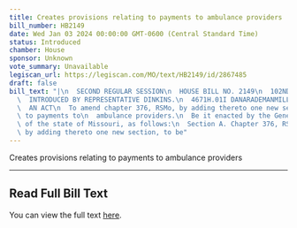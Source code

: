 ```yaml
---
title: Creates provisions relating to payments to ambulance providers
bill_number: HB2149
date: Wed Jan 03 2024 00:00:00 GMT-0600 (Central Standard Time)
status: Introduced
chamber: House
sponsor: Unknown
vote_summary: Unavailable
legiscan_url: https://legiscan.com/MO/text/HB2149/id/2867485
draft: false
bill_text: "|\n  SECOND REGULAR SESSION\n  HOUSE BILL NO. 2149\n  102ND GENERAL ASSEMBLY\n\
  \  INTRODUCED BY REPRESENTATIVE DINKINS.\n  4671H.01I DANARADEMANMILLER,ChiefClerk\n\
  \  AN ACT\n  To amend chapter 376, RSMo, by adding thereto one new section relating\
  \ to payments to\n  ambulance providers.\n  Be it enacted by the General Assembly\
  \ of the state of Missouri, as follows:\n  Section A. Chapter 376, RSMo, is amended\
  \ by adding thereto one new section, to be"
---
```

Creates provisions relating to payments to ambulance providers

---

## Read Full Bill Text

You can view the full text [here](https://legiscan.com/MO/text/HB2149/id/2867485).
